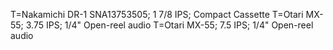 T=Nakamichi DR-1 SNA13753505; 1 7/8 IPS; Compact Cassette
T=Otari MX-55; 3.75 IPS; 1/4" Open-reel audio
T=Otari MX-55; 7.5 IPS; 1/4" Open-reel audio
